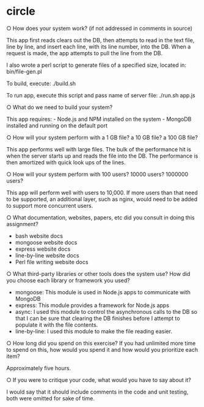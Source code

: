 # circle

○ How does your system work? (if not addressed in comments in source)

This app first reads clears out the DB, then attempts to read in the text file,
line by line, and insert each line, with its line number, into the DB. When a
request is made, the app attempts to pull the line from the DB.

I also wrote a perl script to generate files of a specified size, located in:
bin/file-gen.pl

To build, execute:
./build.sh

To run app, execute this script and pass name of server file:
./run.sh app.js



○ What do we need to build your system?

This app requires:
    - Node.js and NPM installed on the system
    - MongoDB installed and running on the default port



○ How will your system perform with a 1 GB file? a 10 GB file? a 100 GB file?

This app performs well with large files. The bulk of the performance hit is
when the server starts up and reads the file into the DB. The performance is
then amortized with quick look ups of the lines.



○ How will your system perform with 100 users? 10000 users? 1000000 users?

This app will perform well with users to 10,000. If more users than that need
to be supported, an additional layer, such as nginx, would need to be added
to support more concurrent users.



○ What documentation, websites, papers, etc did you consult in doing this
assignment?

- bash website docs
- mongoose website docs
- express website docs
- line-by-line website docs
- Perl file writing website docs



○ What third-party libraries or other tools does the system use? How did you
choose each library or framework you used?

- mongoose: This module is used in Node.js apps to communicate with MongoDB
- express: This module provides a framework for Node.js apps
- async: I used this module to control the asynchronous calls to the DB so
  that I can be sure that clearing the DB finishes before I attempt to
  populate it with the file contents.
- line-by-line: I used this module to make the file reading easier.


○ How long did you spend on this exercise? If you had unlimited more time to
spend on this, how would you spend it and how would you prioritize each item?

Approximately five hours.



○ If you were to critique your code, what would you have to say about it?

I would say that it should  include comments in the code and unit testing, both
were omitted for sake of time.
